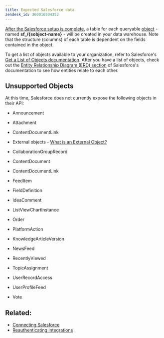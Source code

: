 ```yaml
---
title: Expected Salesforce data
zendesk_id: 360016504352
---
```


[After the Salesforce setup is complete](../data-analyst/importing-data/integrations/salesforce.md), a table for each queryable [object](https://developer.salesforce.com/docs/atlas.en-us.api.meta/api/sforce_api_objects_concepts.htm) - named **sf\_/\{sobject-name}** - will be created in your data warehouse. Note that the structure (columns) of each table is dependent on the fields contained in the object.

To get a list of objects available to your organization, refer to Salesforce's [Get a List of Objects documentation](https://developer.salesforce.com/docs/atlas.en-us.api_rest.meta/api_rest/dome_describeGlobal.htm). After you have a list of objects, check out the [Entity Relationship Diagram (ERD) section](https://developer.salesforce.com/docs/atlas.en-us.api.meta/api/sforce_api_erd_majors.htm) of Salesforce's documentation to see how entities relate to each other.

## Unsupported Objects

At this time, Salesforce does not currently expose the following objects in their API:

* Announcement
* Attachment
* ContentDocumentLink
* External objects - [What is an External Object?](https://developer.salesforce.com/docs/atlas.en-us.api.meta/api/sforce_api_objects_external_objects.htm)
* CollaborationGroupRecord
* ContentDocument
* ContentDocumentLink
* FeedItem
* FieldDefinition
* IdeaComment
* ListViewChartInstance
* Order
* PlatformAction

* KnowledgeArticleVersion
* NewsFeed
* RecentlyViewed
* TopicAssignment
* UserRecordAccess
* UserProfileFeed
* Vote

## Related:

* [Connecting Salesforce](../data-analyst/importing-data/integrations/salesforce.md)
* [Reauthenticating integrations](https://support.magento.com/hc/en-us/articles/360016733151)
